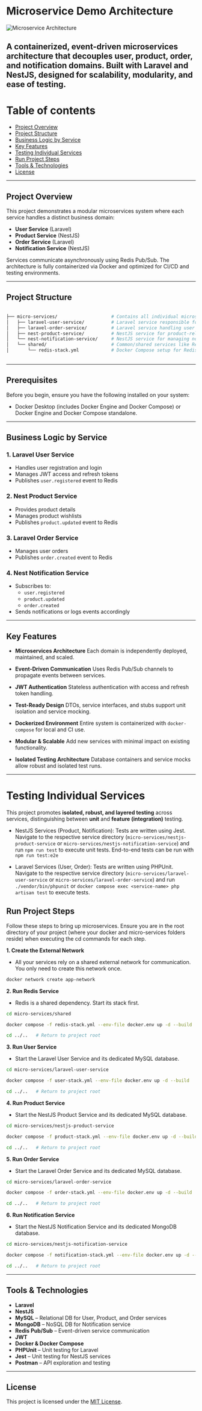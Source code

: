 # Microservice Demo Architecture

![Microservice Architecture](./project.png)

A containerized, event-driven microservices architecture that decouples user, product, order, and notification domains. Built with Laravel and NestJS,
designed for scalability, modularity, and ease of testing.
---


Table of contents
=================

* [Project Overview](#project-overview)
* [Project Structure](#project-structure)
* [Business Logic by Service](#business-logic-by-service)
* [Key Features](#key-features)
* [Testing Individual Services](#testing-individual-services)
* [Run Project Steps](#run-project-steps)
* [Tools & Technologies](#tools--technologies)
* [License](#license)


---

##  Project Overview

This project demonstrates a modular microservices system where each service handles a distinct business domain:

- **User Service** (Laravel)
- **Product Service** (NestJS)
- **Order Service** (Laravel)
- **Notification Service** (NestJS)

Services communicate asynchronously using Redis Pub/Sub. The architecture is fully containerized via Docker and optimized for CI/CD and testing environments.

---

## Project Structure

```bash

├── micro-services/                    # Contains all individual microservice folders.
│   ├── laravel-user-service/          # Laravel service responsible for user management and authentication.
│   ├── laravel-order-service/         # Laravel service handling user orders and order processing.
│   ├── nest-product-service/          # NestJS service for product-related operations.
│   └── nest-notification-service/     # NestJS service for managing notifications (emails, WebSocket, etc).
│   └── shared/                        # Common/shared services like Redis                           
│       └── redis-stack.yml            # Docker Compose setup for Redis cache service.
 


```

--- 

## Prerequisites
Before you begin, ensure you have the following installed on your system:
- Docker Desktop (includes Docker Engine and Docker Compose) or Docker Engine and Docker Compose standalone.


---
## Business Logic by Service

### 1. **Laravel User Service**
- Handles user registration and login
- Manages JWT access and refresh tokens
- Publishes `user.registered` event to Redis

### 2. **Nest Product Service**
- Provides product details
- Manages product wishlists
- Publishes `product.updated` event to Redis

### 3. **Laravel Order Service**
- Manages user orders
- Publishes `order.created` event to Redis

### 4. **Nest Notification Service**
- Subscribes to:
  - `user.registered`
  - `product.updated`
  - `order.created`
- Sends notifications or logs events accordingly

---

## Key Features

- **Microservices Architecture**
  Each domain is independently deployed, maintained, and scaled.

- **Event-Driven Communication**
  Uses Redis Pub/Sub channels to propagate events between services.

- **JWT Authentication**
  Stateless authentication with access and refresh token handling.

- **Test-Ready Design**
  DTOs, service interfaces, and stubs support unit isolation and service mocking.

- **Dockerized Environment**
  Entire system is containerized with `docker-compose` for local and CI use.

- **Modular & Scalable**
  Add new services with minimal impact on existing functionality.

- **Isolated Testing Architecture**
  Database containers and service mocks allow robust and isolated test runs.

---



# Testing Individual Services

This project promotes **isolated, robust, and layered testing** across services, distinguishing between **unit** and **feature (integration)** testing.

- NestJS Services (Product, Notification): Tests are written using Jest. Navigate to the respective service directory (```micro-services/nestjs-product-service``` or ```micro-services/nestjs-notification-service```) and run ```npm run test``` to execute unit tests. End-to-end tests can be run with ```npm run test:e2e```


- Laravel Services (User, Order): Tests are written using PHPUnit. Navigate to the respective service directory (```micro-services/laravel-user-service``` or ```micro-services/laravel-order-service```) and run ```./vendor/bin/phpunit``` or ```docker compose exec <service-name> php artisan test``` to execute tests.




## Run Project Steps

Follow these steps to bring up microservices. Ensure you are in the root directory of your project (where your docker and micro-services folders reside) when executing the cd commands for each step.



**1. Create the External Network**

- All your services rely on a shared external network for communication. You only need to create this network once.

```bash
docker network create app-network
```

**2. Run Redis Service**

- Redis is a shared dependency. Start its stack first.

```bash
cd micro-services/shared

docker compose -f redis-stack.yml --env-file docker.env up -d --build

cd ../..   # Return to project root

```

**3. Run User Service**

- Start the Laravel User Service and its dedicated MySQL database.

```bash
cd micro-services/laravel-user-service

docker compose -f user-stack.yml --env-file docker.env up -d --build

cd ../..   # Return to project root
```

**4. Run Product Service**
- Start the NestJS Product Service and its dedicated MySQL database.

```bash
cd micro-services/nestjs-product-service

docker compose -f product-stack.yml --env-file docker.env up -d --build

cd ../..   # Return to project root

```


**5. Run Order Service**
- Start the Laravel Order Service and its dedicated MySQL database.

```bash
cd micro-services/laravel-order-service

docker compose -f order-stack.yml --env-file docker.env up -d --build

cd ../..   # Return to project root
```



**6. Run Notification Service**
- Start the NestJS Notification Service and its dedicated MongoDB database.

```bash
cd micro-services/nestjs-notification-service

docker compose -f notification-stack.yml --env-file docker.env up -d --build

cd ../..   # Return to project root

```




---
## Tools & Technologies

- **Laravel**
- **NestJS**
- **MySQL** – Relational DB for User, Product, and Order services
- **MongoDB** – NoSQL DB for Notification service
- **Redis Pub/Sub** – Event-driven service communication
- **JWT**
- **Docker & Docker Compose**
- **PHPUnit** – Unit testing for Laravel
- **Jest** – Unit testing for NestJS services
- **Postman** – API exploration and testing

---

## License

This project is licensed under the [MIT License](./LICENSE).